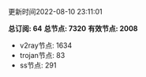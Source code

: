 更新时间2022-08-10 23:11:01

**总订阅: 64**
**总节点: 7320**
**有效节点: 2008**
- v2ray节点: 1634
- trojan节点: 83
- ss节点: 291
